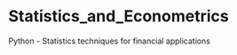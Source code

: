 Statistics_and_Econometrics
===========================

Python - Statistics techniques for financial applications
